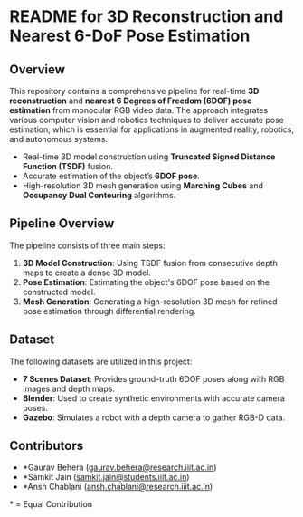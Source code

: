 # README for 3D Reconstruction and Nearest 6-DoF Pose Estimation

## Overview

This repository contains a comprehensive pipeline for real-time **3D reconstruction** and **nearest 6 Degrees of Freedom (6DOF) pose estimation** from monocular RGB video data. The approach integrates various computer vision and robotics techniques to deliver accurate pose estimation, which is essential for applications in augmented reality, robotics, and autonomous systems.

- Real-time 3D model construction using **Truncated Signed Distance Function (TSDF)** fusion.
- Accurate estimation of the object’s **6DOF pose**.
- High-resolution 3D mesh generation using **Marching Cubes** and **Occupancy Dual Contouring** algorithms.

## Pipeline Overview

The pipeline consists of three main steps:

1. **3D Model Construction**: Using TSDF fusion from consecutive depth maps to create a dense 3D model.
2. **Pose Estimation**: Estimating the object's 6DOF pose based on the constructed model.
3. **Mesh Generation**: Generating a high-resolution 3D mesh for refined pose estimation through differential rendering.

## Dataset

The following datasets are utilized in this project:
- **7 Scenes Dataset**: Provides ground-truth 6DOF poses along with RGB images and depth maps.
- **Blender**: Used to create synthetic environments with accurate camera poses.
- **Gazebo**: Simulates a robot with a depth camera to gather RGB-D data.

## Contributors

- \*Gaurav Behera (gaurav.behera@research.iiit.ac.in)
- \*Samkit Jain (samkit.jain@students.iiit.ac.in)
- \*Ansh Chablani (ansh.chablani@research.iiit.ac.in)

\* = Equal Contribution
